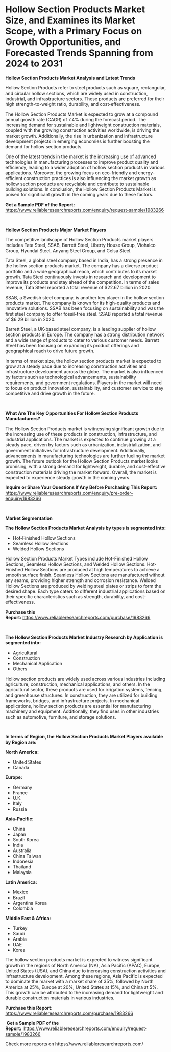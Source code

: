<p><h1>Hollow Section Products Market Size, and Examines its Market Scope, with a Primary Focus on Growth Opportunities, and Forecasted Trends Spanning from 2024 to 2031</h1></p><p><strong>Hollow Section Products Market Analysis and Latest Trends</strong></p>
<p><p>Hollow Section Products refer to steel products such as square, rectangular, and circular hollow sections, which are widely used in construction, industrial, and infrastructure sectors. These products are preferred for their high strength-to-weight ratio, durability, and cost-effectiveness.</p><p>The Hollow Section Products Market is expected to grow at a compound annual growth rate (CAGR) of 7.4% during the forecast period. The increasing demand for sustainable and lightweight construction materials, coupled with the growing construction activities worldwide, is driving the market growth. Additionally, the rise in urbanization and infrastructure development projects in emerging economies is further boosting the demand for hollow section products.</p><p>One of the latest trends in the market is the increasing use of advanced technologies in manufacturing processes to improve product quality and efficiency, leading to a wider adoption of hollow section products in various applications. Moreover, the growing focus on eco-friendly and energy-efficient construction practices is also influencing the market growth as hollow section products are recyclable and contribute to sustainable building solutions. In conclusion, the Hollow Section Products Market is poised for significant growth in the coming years due to these factors.</p></p>
<p><strong>Get a Sample PDF of the Report:&nbsp;</strong> <a href="https://www.reliableresearchreports.com/enquiry/request-sample/1983266">https://www.reliableresearchreports.com/enquiry/request-sample/1983266</a></p>
<p>&nbsp;</p>
<p><strong>Hollow Section Products Major Market Players</strong></p>
<p><p>The competitive landscape of Hollow Section Products market players includes Tata Steel, SSAB, Barrett Steel, Liberty House Group, Viohalco Group, Hyundai Steel, Anyang Steel Group, and Celsa Steel. </p><p>Tata Steel, a global steel company based in India, has a strong presence in the hollow section products market. The company has a diverse product portfolio and a wide geographical reach, which contributes to its market growth. Tata Steel continuously invests in research and development to improve its products and stay ahead of the competition. In terms of sales revenue, Tata Steel reported a total revenue of $22.67 billion in 2020.</p><p>SSAB, a Swedish steel company, is another key player in the hollow section products market. The company is known for its high-quality products and innovative solutions. SSAB has been focusing on sustainability and was the first steel company to offer fossil-free steel. SSAB reported a total revenue of $6.29 billion in 2020.</p><p>Barrett Steel, a UK-based steel company, is a leading supplier of hollow section products in Europe. The company has a strong distribution network and a wide range of products to cater to various customer needs. Barrett Steel has been focusing on expanding its product offerings and geographical reach to drive future growth. </p><p>In terms of market size, the hollow section products market is expected to grow at a steady pace due to increasing construction activities and infrastructure development across the globe. The market is also influenced by factors such as technological advancements, sustainability requirements, and government regulations. Players in the market will need to focus on product innovation, sustainability, and customer service to stay competitive and drive growth in the future.</p></p>
<p>&nbsp;</p>
<p><strong>What Are The Key Opportunities For Hollow Section Products Manufacturers?</strong></p>
<p><p>The Hollow Section Products market is witnessing significant growth due to the increasing use of these products in construction, infrastructure, and industrial applications. The market is expected to continue growing at a steady pace, driven by factors such as urbanization, industrialization, and government initiatives for infrastructure development. Additionally, advancements in manufacturing technologies are further fueling the market growth. The future outlook for the Hollow Section Products market looks promising, with a strong demand for lightweight, durable, and cost-effective construction materials driving the market forward. Overall, the market is expected to experience steady growth in the coming years.</p></p>
<p><strong>Inquire or Share Your Questions If Any Before Purchasing This Report:</strong> <a href="https://www.reliableresearchreports.com/enquiry/pre-order-enquiry/1983266">https://www.reliableresearchreports.com/enquiry/pre-order-enquiry/1983266</a></p>
<p>&nbsp;</p>
<p><strong>Market Segmentation</strong></p>
<p><strong>The Hollow Section Products Market Analysis by types is segmented into:</strong></p>
<p><ul><li>Hot-Finished Hollow Sections</li><li>Seamless Hollow Sections</li><li>Welded Hollow Sections</li></ul></p>
<p><p>Hollow Section Products Market Types include Hot-Finished Hollow Sections, Seamless Hollow Sections, and Welded Hollow Sections. Hot-Finished Hollow Sections are produced at high temperatures to achieve a smooth surface finish. Seamless Hollow Sections are manufactured without any seams, providing higher strength and corrosion resistance. Welded Hollow Sections are produced by welding steel plates or strips to form the desired shape. Each type caters to different industrial applications based on their specific characteristics such as strength, durability, and cost-effectiveness.</p></p>
<p><strong>Purchase this Report:&nbsp;</strong><a href="https://www.reliableresearchreports.com/purchase/1983266">https://www.reliableresearchreports.com/purchase/1983266</a></p>
<p>&nbsp;</p>
<p><strong>The Hollow Section Products Market Industry Research by Application is segmented into:</strong></p>
<p><ul><li>Agricultural</li><li>Construction</li><li>Mechanical Application</li><li>Others</li></ul></p>
<p><p>Hollow section products are widely used across various industries including agriculture, construction, mechanical applications, and others. In the agricultural sector, these products are used for irrigation systems, fencing, and greenhouse structures. In construction, they are utilized for building frameworks, bridges, and infrastructure projects. In mechanical applications, hollow section products are essential for manufacturing machinery and equipment. Additionally, they find uses in other industries such as automotive, furniture, and storage solutions.</p></p>
<p>&nbsp;</p>
<p><strong>In terms of Region, the Hollow Section Products Market Players available by Region are:</strong></p>
<p>
    <p> <strong> North America: </strong>
        <ul>
            <li>United States</li>
            <li>Canada</li>
        </ul>
        </p> 
    <p> <strong> Europe: </strong>
        <ul>
            <li>Germany</li>
            <li>France</li>
            <li>U.K.</li>
            <li>Italy</li>
            <li>Russia</li>
        </ul>
        </p> 
    <p> <strong> Asia-Pacific: </strong>
        <ul>
            <li>China</li>
            <li>Japan</li>
            <li>South Korea</li>
            <li>India</li>
            <li>Australia</li>
            <li>China Taiwan</li>
            <li>Indonesia</li>
            <li>Thailand</li>
            <li>Malaysia</li>
        </ul>
        </p> 
    <p> <strong> Latin America: </strong>
        <ul>
            <li>Mexico</li>
            <li>Brazil</li>
            <li>Argentina Korea</li>
            <li>Colombia</li>
        </ul>
        </p> 
    <p> <strong> Middle East & Africa: </strong>
        <ul>
            <li>Turkey</li>
            <li>Saudi</li>
            <li>Arabia</li>
            <li>UAE</li>
            <li>Korea</li>
        </ul>
    </p>
    </p>
<p><p>The hollow section products market is expected to witness significant growth in the regions of North America (NA), Asia Pacific (APAC), Europe, United States (USA), and China due to increasing construction activities and infrastructure development. Among these regions, Asia Pacific is expected to dominate the market with a market share of 35%, followed by North America at 25%, Europe at 20%, United States at 15%, and China at 5%. This growth can be attributed to the increasing demand for lightweight and durable construction materials in various industries.</p></p>
<p><strong>Purchase this Report: </strong><a href="https://www.reliableresearchreports.com/purchase/1983266">https://www.reliableresearchreports.com/purchase/1983266</a></p>
<p>&nbsp;<strong>Get a Sample PDF of the Report:&nbsp;&nbsp;</strong><a href="https://www.reliableresearchreports.com/enquiry/request-sample/1983266">https://www.reliableresearchreports.com/enquiry/request-sample/1983266</a></p>
<p><strong></strong></p>
<p>Check more reports on https://www.reliableresearchreports.com/</p>